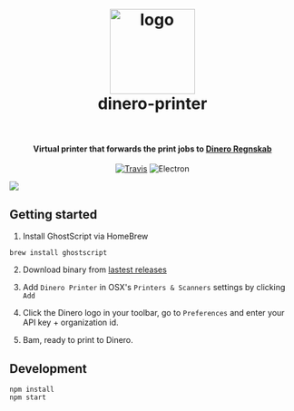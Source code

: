 <h1 align="center">
  <br>
    <img src="https://raw.githubusercontent.com/auchenberg/dinero-printer/master/.icons/icon.png" alt="logo" width="150">
  <br>
  dinero-printer
  <br>
  <br>
</h1>

<h4 align="center">Virtual printer that forwards the print jobs to <a href="https://dinero.dk/">Dinero Regnskab</a></h4>

<p align="center">
  <a href="https://travis-ci.org/auchenberg/dinero-printer.svg?branch=master"><img src="https://travis-ci.org/auchenberg/dinero-printer.svg?branch=master" alt="Travis"></a>
  <img src="https://img.shields.io/badge/powered%20by-Electron-9feaf9.svg" alt="Electron">
</p>

![](.readme/demo.gif)

## Getting started

1. Install GhostScript via HomeBrew

```
brew install ghostscript
```

2. Download binary from [lastest releases](https://github.com/auchenberg/dinero-printer/releases)

3. Add `Dinero Printer` in OSX's `Printers & Scanners` settings by clicking `Add`

4. Click the Dinero logo in your toolbar, go to `Preferences` and enter your API key + organization id.

5. Bam, ready to print to Dinero.

## Development

```
npm install
npm start
```

